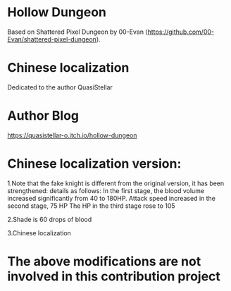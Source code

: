 # Hollow Dungeon

Based on Shattered Pixel Dungeon by 00-Evan (https://github.com/00-Evan/shattered-pixel-dungeon).

# Chinese localization
Dedicated to the author QuasiStellar

# Author Blog
https://quasistellar-o.itch.io/hollow-dungeon

# Chinese localization version:

1.Note that the fake knight is 
different from the original version,
it has been strengthened:
details as follows:
In the first stage, 
the blood volume increased significantly from 40 to 180HP.
Attack speed increased in the second stage, 75 HP
The HP in the third stage rose to 105

2.Shade is 60 drops of blood

3.Chinese localization

# The above modifications are not involved in this contribution project